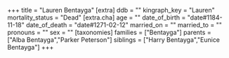 +++
title = "Lauren Bentayga"
[extra]
ddb = ""
kingraph_key = "Lauren"
mortality_status = "Dead"
[extra.cha]
age = ""
date_of_birth = "date#1184-11-18"
date_of_death = "date#1271-02-12"
married_on = ""
married_to = ""
pronouns = ""
sex = ""
[taxonomies]
families = ["Bentayga"]
parents = ["Alba Bentayga","Parker Peterson"]
siblings = ["Harry Bentayga","Eunice Bentayga"]
+++

